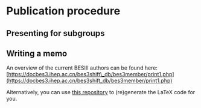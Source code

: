# Publication procedure

## Presenting for subgroups

## Writing a memo

An overview of the current BESIII authors can be found here:  
[https://docbes3.ihep.ac.cn/bes3shift\_db/bes3member/print1.php](https://docbes3.ihep.ac.cn/bes3shift_db/bes3member/print1.php)

Alternatively, you can use [this repository](http://code.ihep.ac.cn/maxx/besiiiauthorlist) to \(re\)generate the LaTeX code for you.

